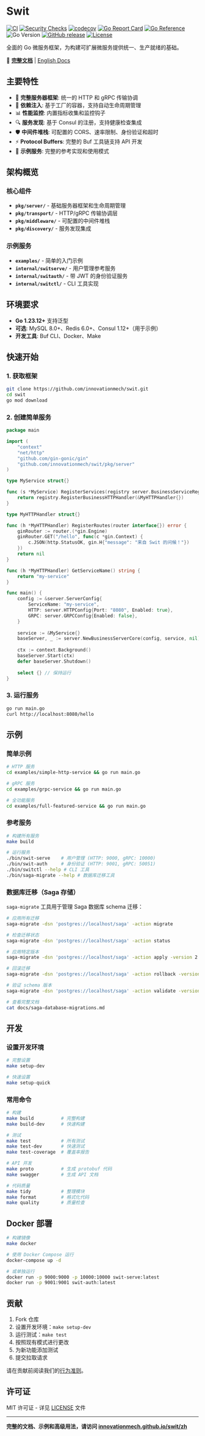 # Swit

[![CI](https://github.com/innovationmech/swit/workflows/CI/badge.svg)](https://github.com/innovationmech/swit/actions/workflows/ci.yml)
[![Security Checks](https://github.com/innovationmech/swit/workflows/Security%20Checks/badge.svg)](https://github.com/innovationmech/swit/actions/workflows/security-checks.yml)
[![codecov](https://codecov.io/gh/innovationmech/swit/branch/master/graph/badge.svg)](https://codecov.io/gh/innovationmech/swit)
[![Go Report Card](https://goreportcard.com/badge/github.com/innovationmech/swit)](https://goreportcard.com/report/github.com/innovationmech/swit)
[![Go Reference](https://pkg.go.dev/badge/github.com/innovationmech/swit.svg)](https://pkg.go.dev/github.com/innovationmech/swit)
![Go Version](https://img.shields.io/badge/go-%3E%3D1.23.12-blue.svg)
[![GitHub release](https://img.shields.io/github/release/innovationmech/swit.svg)](https://github.com/innovationmech/swit/releases)
[![License](https://img.shields.io/github/license/innovationmech/swit.svg)](LICENSE)

全面的 Go 微服务框架，为构建可扩展微服务提供统一、生产就绪的基础。

📖 **[完整文档](https://innovationmech.github.io/swit/zh/)** | [English Docs](https://innovationmech.github.io/swit/)

## 主要特性

- 🚀 **完整服务器框架**: 统一的 HTTP 和 gRPC 传输协调
- 💉 **依赖注入**: 基于工厂的容器，支持自动生命周期管理
- 📊 **性能监控**: 内置指标收集和监控钩子
- 🔍 **服务发现**: 基于 Consul 的注册，支持健康检查集成
- 🛡️ **中间件堆栈**: 可配置的 CORS、速率限制、身份验证和超时
- ⚡ **Protocol Buffers**: 完整的 Buf 工具链支持 API 开发
- 📱 **示例服务**: 完整的参考实现和使用模式

## 架构概览

### 核心组件
- **`pkg/server/`** - 基础服务器框架和生命周期管理
- **`pkg/transport/`** - HTTP/gRPC 传输协调层
- **`pkg/middleware/`** - 可配置的中间件堆栈
- **`pkg/discovery/`** - 服务发现集成

### 示例服务
- **`examples/`** - 简单的入门示例
- **`internal/switserve/`** - 用户管理参考服务
- **`internal/switauth/`** - 带 JWT 的身份验证服务
- **`internal/switctl/`** - CLI 工具实现

## 环境要求

- **Go 1.23.12+** 支持泛型
- **可选**: MySQL 8.0+、Redis 6.0+、Consul 1.12+（用于示例）
- **开发工具**: Buf CLI、Docker、Make

## 快速开始

### 1. 获取框架
```bash
git clone https://github.com/innovationmech/swit.git
cd swit
go mod download
```

### 2. 创建简单服务
```go
package main

import (
    "context"
    "net/http"
    "github.com/gin-gonic/gin"
    "github.com/innovationmech/swit/pkg/server"
)

type MyService struct{}

func (s *MyService) RegisterServices(registry server.BusinessServiceRegistry) error {
    return registry.RegisterBusinessHTTPHandler(&MyHTTPHandler{})
}

type MyHTTPHandler struct{}

func (h *MyHTTPHandler) RegisterRoutes(router interface{}) error {
    ginRouter := router.(*gin.Engine)
    ginRouter.GET("/hello", func(c *gin.Context) {
        c.JSON(http.StatusOK, gin.H{"message": "来自 Swit 的问候！"})
    })
    return nil
}

func (h *MyHTTPHandler) GetServiceName() string {
    return "my-service"
}

func main() {
    config := &server.ServerConfig{
        ServiceName: "my-service",
        HTTP: server.HTTPConfig{Port: "8080", Enabled: true},
        GRPC: server.GRPCConfig{Enabled: false},
    }
    
    service := &MyService{}
    baseServer, _ := server.NewBusinessServerCore(config, service, nil)
    
    ctx := context.Background()
    baseServer.Start(ctx)
    defer baseServer.Shutdown()
    
    select {} // 保持运行
}
```

### 3. 运行服务
```bash
go run main.go
curl http://localhost:8080/hello
```

## 示例

### 简单示例
```bash
# HTTP 服务
cd examples/simple-http-service && go run main.go

# gRPC 服务
cd examples/grpc-service && go run main.go

# 全功能服务
cd examples/full-featured-service && go run main.go
```

### 参考服务
```bash
# 构建所有服务
make build

# 运行服务
./bin/swit-serve    # 用户管理 (HTTP: 9000, gRPC: 10000)
./bin/swit-auth     # 身份验证 (HTTP: 9001, gRPC: 50051)
./bin/switctl --help # CLI 工具
./bin/saga-migrate --help # 数据库迁移工具
```

### 数据库迁移（Saga 存储）

`saga-migrate` 工具用于管理 Saga 数据库 schema 迁移：

```bash
# 应用所有迁移
saga-migrate -dsn 'postgres://localhost/saga' -action migrate

# 检查迁移状态
saga-migrate -dsn 'postgres://localhost/saga' -action status

# 应用特定版本
saga-migrate -dsn 'postgres://localhost/saga' -action apply -version 2

# 回滚迁移
saga-migrate -dsn 'postgres://localhost/saga' -action rollback -version 2

# 验证 schema 版本
saga-migrate -dsn 'postgres://localhost/saga' -action validate -version 2

# 查看完整文档
cat docs/saga-database-migrations.md
```

## 开发

### 设置开发环境
```bash
# 完整设置
make setup-dev

# 快速设置
make setup-quick
```

### 常用命令
```bash
# 构建
make build          # 完整构建
make build-dev      # 快速构建

# 测试
make test           # 所有测试
make test-dev       # 快速测试
make test-coverage  # 覆盖率报告

# API 开发
make proto          # 生成 protobuf 代码
make swagger        # 生成 API 文档

# 代码质量
make tidy           # 整理模块
make format         # 格式化代码
make quality        # 质量检查
```

## Docker 部署

```bash
# 构建镜像
make docker

# 使用 Docker Compose 运行
docker-compose up -d

# 或单独运行
docker run -p 9000:9000 -p 10000:10000 swit-serve:latest
docker run -p 9001:9001 swit-auth:latest
```

## 贡献

1. Fork 仓库
2. 设置开发环境：`make setup-dev`
3. 运行测试：`make test`
4. 按照现有模式进行更改
5. 为新功能添加测试
6. 提交拉取请求

请在贡献前阅读我们的[行为准则](CODE_OF_CONDUCT.md)。

## 许可证

MIT 许可证 - 详见 [LICENSE](LICENSE) 文件

---

**完整的文档、示例和高级用法，请访问 [innovationmech.github.io/swit/zh](https://innovationmech.github.io/swit/zh/)**

